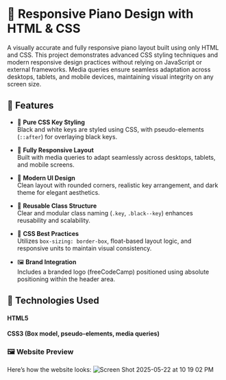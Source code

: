# 🎹 Responsive Piano Design with HTML & CSS
A visually accurate and fully responsive piano layout built using only HTML and CSS. This project demonstrates advanced CSS styling techniques and modern responsive design practices without relying on JavaScript or external frameworks.
Media queries ensure seamless adaptation across desktops, tablets, and mobile devices, maintaining visual integrity on any screen size.

## 🚀 Features

- 🎯 **Pure CSS Key Styling**  
  Black and white keys are styled using CSS, with pseudo-elements (`::after`) for overlaying black keys.

- 📱 **Fully Responsive Layout**  
  Built with media queries to adapt seamlessly across desktops, tablets, and mobile screens.

- 🎨 **Modern UI Design**  
  Clean layout with rounded corners, realistic key arrangement, and dark theme for elegant aesthetics.

- 🔁 **Reusable Class Structure**  
  Clear and modular class naming (`.key`, `.black--key`) enhances reusability and scalability.

- 🔧 **CSS Best Practices**  
  Utilizes `box-sizing: border-box`, float-based layout logic, and responsive units to maintain visual consistency.

- 🖼️ **Brand Integration**  
  Includes a branded logo (freeCodeCamp) positioned using absolute positioning within the header area.

## 📁 Technologies Used
#### HTML5
#### CSS3 (Box model, pseudo-elements, media queries)

### 🖼️ Website Preview
Here’s how the website looks:
![Screen Shot 2025-05-22 at 10 19 02 PM](https://github.com/user-attachments/assets/a87245c5-c0cf-4308-a966-6913ee2033cd)
